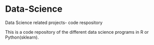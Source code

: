 # Data-Science
Data Science related projects- code respository

This is a code repository of the different data science programs in R or Python(sklearn).

